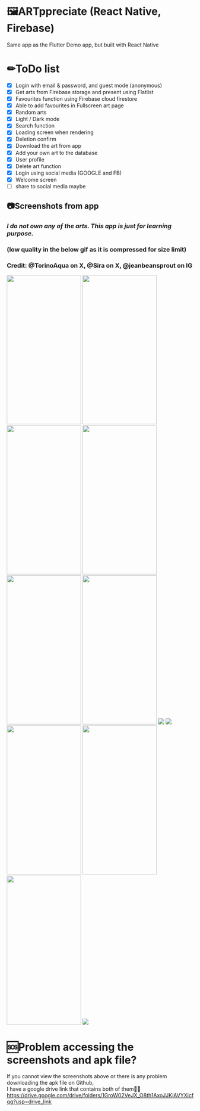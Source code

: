 # 🖼ARTppreciate (React Native, Firebase)
Same app as the Flutter Demo app, but built with React Native

# ✏ToDo list
- [x] Login with email & password, and guest mode (anonymous)
- [x] Get arts from Firebase storage and present using Flatlist
- [x] Favourites function using Firebase cloud firestore
- [x] Able to add favourites in Fullscreen art page
- [x] Random arts
- [x] Light / Dark mode
- [x] Search function
- [x] Loading screen when rendering
- [x] Deletion confirm
- [x] Download the art from app
- [x] Add your own art to the database
- [x] User profile
- [x] Delete art function
- [x] Login using social media (GOOGLE and FB)
- [x] Welcome screen
- [ ] share to social media maybe

## 📷Screenshots from app
### *I do not own any of the arts. This app is just for learning purpose.*
### (low quality in the below gif as it is compressed for size limit)
### Credit: @TorinoAqua on X, @Sira on X, @jeanbeansprout on IG
<img src="https://github.com/TYgen2/ReactNative-DemoApp-2.0/assets/93910466/4cdf4247-f915-4c90-a9f7-01d0555b5d14" width="200" height="400"/>
<img src="https://github.com/TYgen2/ReactNative-DemoApp-2.0/assets/93910466/74fb9b82-88b0-4d51-b4b5-a6fadf1964a9" width="200" height="400"/>
<img src="https://github.com/TYgen2/ReactNative-DemoApp/assets/93910466/897eb363-85db-47a9-9a7a-56ed55555dbf" width="200" height="400"/>
<img src="https://github.com/TYgen2/ReactNative-DemoApp-2.0/assets/93910466/19612bf2-730b-43ed-aa1f-ca87819532d0" width="200" height="400"/>
<img src="https://github.com/TYgen2/ReactNative-DemoApp-2.0/assets/93910466/c19925f4-7229-460a-a9de-17315d6ff4c3" width="200" height="400"/>
<img src="https://github.com/TYgen2/ReactNative-DemoApp-2.0/assets/93910466/8c214f2c-f0b0-4a27-b5f3-d187632fae15" width="200" height="400"/>
<img src="https://github.com/TYgen2/ReactNative-DemoApp/assets/93910466/2a3d1784-7204-438a-ba5b-25f287617576"/>
<img src="https://github.com/TYgen2/ReactNative-DemoApp-2.0/assets/93910466/ff1faa5e-6f88-40b2-afc4-1a1f9f4b5e6b"/>
<img src="https://github.com/TYgen2/ReactNative-DemoApp-2.0/assets/93910466/91216cc4-6ce4-4ee7-a2b3-0904e3342da2" width="200" height="400"/>
<img src="https://github.com/TYgen2/ReactNative-DemoApp-2.0/assets/93910466/3ff557dc-c803-4652-8870-323e6c99e317" width="200" height="400"/>
<img src="https://github.com/TYgen2/ReactNative-DemoApp-2.0/assets/93910466/7f6fd963-90a7-4a5d-a0ec-7e8faed71fb8" width="200" height="400"/>
<img src="https://github.com/TYgen2/ReactNative-DemoApp-2.0/assets/93910466/2c50f9e5-e676-437f-bc82-e3ce81ef33b5"/>

# 🆘Problem accessing the screenshots and apk file?
If you cannot view the screenshots above or there is any problem downloading the apk file on Github,<br />I have a google drive link that contains both of them🔽🔽<br />
https://drive.google.com/drive/folders/1GroW02VeJX_O8th1AxoJJKiAVYXicfqg?usp=drive_link

